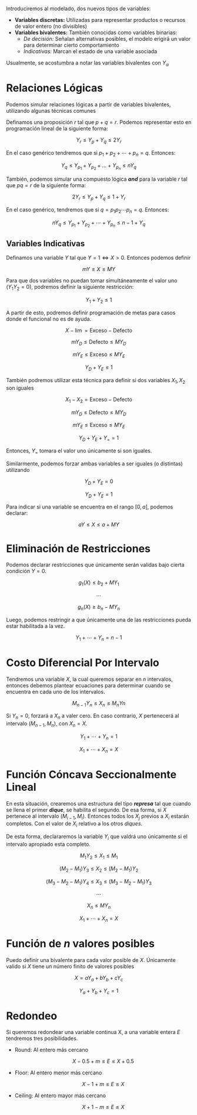 Introduciremos al modelado, dos nuevos tipos de variables:

- **Variables discretas:** Utilizadas para representar productos o recursos de valor entero (no divisibles)
- **Variables bivalentes:** También conocidas como variables binarias:
    - *De decisión:* Señalan alternativas posibles, el modelo erigirá un valor para determinar cierto comportamiento
    - *Indicativas:* Marcan el estado de una variable asociada

Usualmente, se acostumbra a notar las variables bivalentes con $Y_\alpha$

# Relaciones Lógicas

Podemos simular relaciones lógicas a partir de variables bivalentes, utilizando algunas técnicas comunes

Definamos una proposición $r$ tal que $p + q = r$. Podemos representar esto en programación lineal de la siguiente forma:

$$
Y_r \le Y_p + Y_q \le 2Y_r
$$

En el caso genérico tendremos que si $p_1 + p_2 + \cdots + p_n = q$. Entonces:

$$
Y_q \le Y_{p_1} + Y_{p_2} + \dots + Y_{p_n} \le nY_q
$$

También, podemos simular una compuesto lógica ***and*** para la variable $r$ tal que $pq = r$ de la siguiente forma:

$$
2Y_r \leq Y_p + Y_q  \leq 1 + Y_r
$$

En el caso genérico, tendremos que si $q = p_1p_2\cdots p_n = q$. Entonces:

$$
nY_q \leq Y_{p_1} + Y_{p_2} + \cdots + Y_{p_n} \leq n-1+Y_q
$$

## Variables Indicativas

Definamos una variable $Y$ tal que $Y = 1 \iff X > 0$. Entonces podemos definir

$$
mY \leq X \leq MY
$$

Para que dos variables no puedan tomar simultáneamente el valor uno $(Y_1Y_2 = 0)$, podremos definir la siguiente restricción:

$$
Y_1 + Y_2 \leq 1
$$

A partir de esto, podremos definir programación de metas para casos donde el funcional no es de ayuda.

$$
X - \lim = \text{Exceso} - \text{Defecto}
$$

$$
mY_D \leq \text{Defecto} \leq MY_D
$$

$$
mY_E \leq \text{Exceso} \leq MY_E
$$

$$
Y_D + Y_E \leq 1
$$

También podremos utilizar esta técnica para definir si dos variables $X_1, X_2$ son iguales

$$
X_1 - X_2= \text{Exceso} - \text{Defecto}
$$

$$
mY_D \leq \text{Defecto} \leq MY_D
$$

$$
mY_E \leq \text{Exceso} \leq MY_E
$$

$$
Y_D + Y_E + Y_= = 1
$$

Entonces, $Y_=$ tomara el valor uno únicamente si son iguales.

Similarmente, podemos forzar ambas variables a ser iguales (o distintas) utilizando

$$
Y_D + Y_E = 0
$$

$$
Y_D + Y_E = 1
$$

Para indicar si una variable se encuentra en el rango $[0,a]$, podemos declarar:

$$
aY \leq X \leq a+ MY
$$

# Eliminación de Restricciones

Podemos declarar restricciones que únicamente serán validas bajo cierta condición $Y = 0$.

$$
g_1(X) \leq b_2 + MY_1
$$

$$
\cdots
$$

$$
g_n(X) \geq b_n - MY_n
$$

Luego, podemos restringir a que únicamente una de las restricciones pueda estar  habilitada a la vez.

$$
Y_1 + \cdots + Y_n = n-1
$$

# Costo Diferencial Por Intervalo

Tendremos una variable $X$, la cual queremos separar en $n$ intervalos, entonces debemos plantear ecuaciones para determinar cuando se encuentra en cada uno de los intervalos.

$$
M_{n-1}Y_n \leq X_n \leq M_nYn
$$

Si $Y_n = 0$, forzará a $X_n$ a valer cero. En caso contrario, $X$ pertenecerá al intervalo $(M_{n-1}, M_n)$, con $X_n = X$.

$$
Y_1 + \cdots + Y_n = 1
$$

$$
X_1 + \cdots + X_n = X
$$

# Función Cóncava Seccionalmente Lineal

En esta situación, crearemos una estructura del tipo ***represa*** tal que cuando se llena el primer ***dique***, se habilita el segundo. De esa forma, si $X$ pertenece al intervalo $(M_{i-1}, M_i)$. Entonces todos los $X_j$ previos a $X_i$ estarán completos. Con el valor de $X_i$ relativo a los otros *diques*.

De esta forma, declararemos la variable $Y_i$ que valdrá uno únicamente si el intervalo apropiado esta completo.

$$
M_1Y_2 \leq X_1 \leq M_1
$$

$$
(M_2-M_1)Y_3 \leq X_2 \leq (M_2-M_1)Y_2
$$

$$
(M_3-M_2-M_1)Y_4 \leq X_3 \leq (M_3-M_2-M_1)Y_3
$$

$$
\cdots
$$

$$
X_n \leq MY_n
$$

$$
X_1 + \cdots + X_n = X
$$

# Función de $n$ valores posibles

Puedo definir una bivalente para cada valor posible de $X$. Únicamente valido si $X$ tiene un número finito de valores posibles

$$
X = aY_a+ bY_b + cY_c
$$

$$
Y_a + Y_b + Y_c = 1
$$

# Redondeo

Si queremos redondear una variable continua X, a una variable entera $E$ tendremos tres posibilidades.

- Round: Al entero más cercano
    
    $$
    X - 0.5 + m \le E \le X + 0.5
    $$
    
- Floor: Al entero menor más cercano
    
    $$
    X - 1 + m \le E \le X
    $$
    
- Ceiling: Al entero mayor más cercano
    
    $$
    X + 1 - m \le E \le X
    $$